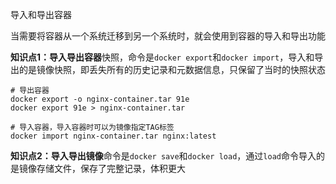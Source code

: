 导入和导出容器

当需要将容器从一个系统迁移到另一个系统时，就会使用到容器的导入和导出功能



**知识点1：**导入导出**容器**快照，命令是`docker export`和`docker import`，导入和导出的是镜像快照，即丢失所有的历史记录和元数据信息，只保留了当时的快照状态

```shell
# 导出容器
docker export -o nginx-container.tar 91e
docker export 91e > nginx-container.tar

# 导入容器，导入容器时可以为镜像指定TAG标签
docker import nginx-container.tar nginx:latest
```



**知识点2：**导入导出**镜像**命令是`docker save`和`docker load`，通过`load`命令导入的是镜像存储文件，保存了完整记录，体积更大

 

